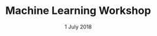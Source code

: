 ---
date: "1 July 2018"
title: "Machine Learning Workshop"
time: "9:00AM to 10:00PM"
imageName: "sample.png"
---